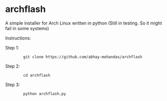 # archflash
A simple installer for Arch Linux written in python
(Still in testing. So it might fail in some systems)



Instructions:

Step 1:

            git clone https://github.com/abhay-mohandas/archflash
   
Step 2:

            cd archflash

Step 3:

            python archflash.py
  
  
